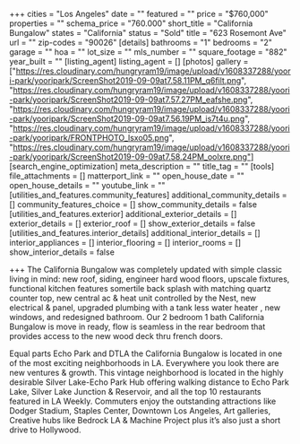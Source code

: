 +++
cities = "Los Angeles"
date = ""
featured = ""
price = "$760,000"
properties = ""
schema_price = "760.000"
short_title = "California Bungalow"
states = "California"
status = "Sold"
title = "623 Rosemont Ave"
url = ""
zip-codes = "90026"
[details]
bathrooms = "1"
bedrooms = "2"
garage = ""
hoa = ""
lot_size = ""
mls_number = ""
square_footage = "882"
year_built = ""
[listing_agent]
listing_agent = []
[photos]
gallery = ["https://res.cloudinary.com/hungryram19/image/upload/v1608337288/yoori-park/yooripark/ScreenShot2019-09-09at7.58.11PM_q6filt.png", "https://res.cloudinary.com/hungryram19/image/upload/v1608337288/yoori-park/yooripark/ScreenShot2019-09-09at7.57.27PM_eafshe.png", "https://res.cloudinary.com/hungryram19/image/upload/v1608337288/yoori-park/yooripark/ScreenShot2019-09-09at7.56.19PM_is7t4u.png", "https://res.cloudinary.com/hungryram19/image/upload/v1608337288/yoori-park/yooripark/FRONTPHOTO_lsxo05.png", "https://res.cloudinary.com/hungryram19/image/upload/v1608337288/yoori-park/yooripark/ScreenShot2019-09-09at7.58.24PM_oolxre.png"]
[search_engine_optimization]
meta_description = ""
title_tag = ""
[tools]
file_attachments = []
matterport_link = ""
open_house_date = ""
open_house_details = ""
youtube_link = ""
[utilities_and_features.community_features]
additional_community_details = []
community_features_choice = []
show_community_details = false
[utilities_and_features.exterior]
additional_exterior_details = []
exterior_details = []
exterior_roof = []
show_exterior_details = false
[utilities_and_features.interior_details]
additional_interior_details = []
interior_appliances = []
interior_flooring = []
interior_rooms = []
show_interior_details = false

+++
The California Bungalow was completely updated with simple classic living in mind: new roof, siding, engineer hard wood floors, upscale fixtures, functional kitchen features somertile back splash with matching quartz counter top, new central ac & heat unit controlled by the Nest, new electrical & panel, upgraded plumbing with a tank less water heater , new windows, and redesigned bathroom. Our 2 bedroom 1 bath California Bungalow is move in ready, flow is seamless in the rear bedroom that provides access to the new wood deck thru french doors.

Equal parts Echo Park and DTLA the California Bungalow is located in one of the most exciting neighborhoods in LA. Everywhere you look there are new ventures & growth. This vintage neighborhood is located in the highly desirable Silver Lake-Echo Park Hub offering walking distance to Echo Park Lake, Silver Lake Junction & Reservoir, and all the top 10 restaurants featured in LA Weekly. Commuters enjoy the outstanding attractions like Dodger Stadium, Staples Center, Downtown Los Angeles, Art galleries, Creative hubs like Bedrock LA & Machine Project plus it’s also just a short drive to Hollywood.